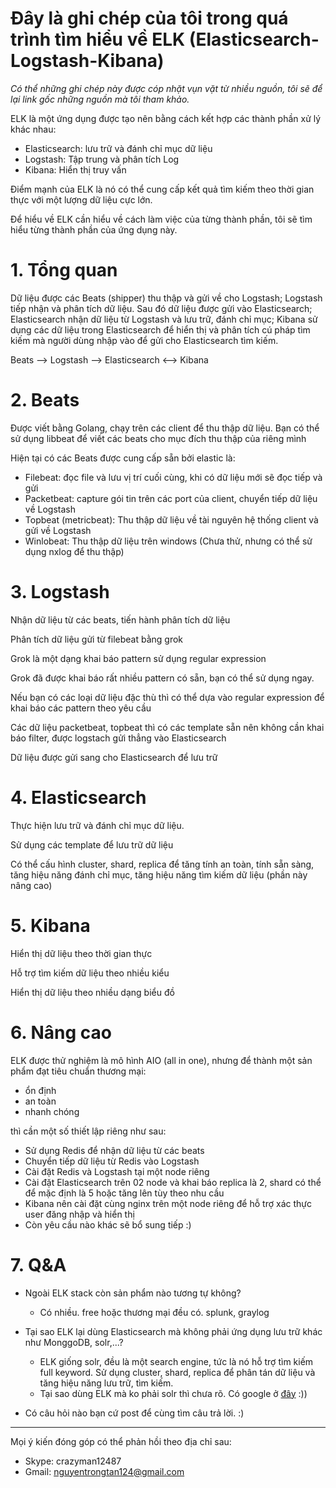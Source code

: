 ﻿Đây là ghi chép của tôi trong quá trình tìm hiểu về ELK (Elasticsearch-Logstash-Kibana)
====

*Có thể những ghi chép này được cóp nhặt vụn vặt từ nhiều nguồn, tôi sẽ để lại link gốc những nguồn mà tôi tham khảo.*

ELK là một ứng dụng được tạo nên bằng cách kết hợp các thành phần xử lý khác nhau:
- Elasticsearch: lưu trữ và đánh chỉ mục dữ liệu
- Logstash: Tập trung và phân tích Log
- Kibana: Hiển thị truy vấn

Điểm mạnh của ELK là nó có thể cung cấp kết quả tìm kiếm theo thời gian thực với một lượng dữ liệu cực lớn.

Để hiểu về ELK cần hiểu về cách làm việc của từng thành phần, tôi sẽ tìm hiểu từng thành phần của ứng dụng này.

# 1. Tổng quan

Dữ liệu được các Beats (shipper) thu thập và gửi về cho Logstash; Logstash tiếp nhận và phân tích dữ liệu. Sau đó dữ liệu được gửi vào Elasticsearch;
Elasticsearch nhận dữ liệu từ Logstash và lưu trữ, đánh chỉ mục; Kibana sử dụng các dữ liệu trong Elasticsearch để hiển thị và phân tích cú pháp tìm kiếm mà 
người dùng nhập vào để gửi cho Elasticsearch tìm kiếm.

Beats --> Logstash --> Elasticsearch <--> Kibana

# 2. Beats

Được viết bằng Golang, chạy trên các client để thu thập dữ liệu. Bạn có thể sử dụng libbeat để viết các beats cho mục đích thu thập của riêng mình

Hiện tại có các Beats được cung cấp sẵn bởi elastic là: 

- Filebeat: đọc file và lưu vị trí cuối cùng, khi có dữ liệu mới sẽ đọc tiếp và gửi
- Packetbeat: capture gói tin trên các port của client, chuyển tiếp dữ liệu về Logstash
- Topbeat (metricbeat): Thu thập dữ liệu về tài nguyên hệ thống client và gửi về Logstash
- Winlobeat: Thu thập dữ liệu trên windows (Chưa thử, nhưng có thể sử dụng nxlog để thu thập)

# 3. Logstash

Nhận dữ liệu từ các beats, tiến hành phân tích dữ liệu

Phân tích dữ liệu gửi từ filebeat bằng grok

Grok là một dạng khai báo pattern sử dụng regular expression

Grok đã được khai báo rất nhiều pattern có sẵn, bạn có thể sử dụng ngay.

Nếu bạn có các loại dữ liệu đặc thù thì có thể dựa vào regular expression để khai báo các pattern theo yêu cầu

Các dữ liệu packetbeat, topbeat thì có các template sẵn nên không cần khai báo filter, được logstach gửi thẳng vào Elasticsearch

Dữ liệu được gửi sang cho Elasticsearch để lưu trữ

# 4. Elasticsearch

Thực hiện lưu trữ và đánh chỉ mục dữ liệu.

Sử dụng các template để lưu trữ dữ liệu

Có thể cấu hình cluster, shard, replica để tăng tính an toàn, tính sẵn sàng, tăng hiệu năng đánh chỉ mục, tăng hiệu năng tìm kiếm dữ liệu (phần này nâng cao)

# 5. Kibana

Hiển thị dữ liệu theo thời gian thực

Hỗ trợ tìm kiếm dữ liệu theo nhiều kiểu

Hiển thị dữ liệu theo nhiều dạng biểu đồ

# 6. Nâng cao

ELK được thử nghiệm là mô hình AIO (all in one), nhưng để thành một sản phẩm đạt tiêu chuẩn thương mại:

- ổn định
- an toàn
- nhanh chóng

thì cần một số thiết lập riêng như sau:

- Sử dụng Redis để nhận dữ liệu từ các beats
- Chuyển tiếp dữ liệu từ Redis vào Logstash
- Cài đặt Redis và Logstash tại một node riêng
- Cài đặt Elasticsearch trên 02 node và khai báo replica là 2, shard có thể để mặc định là 5 hoặc tăng lên tùy theo nhu cầu
- Kibana nên cài đặt cùng nginx trên một node riêng để hỗ trợ xác thực user đăng nhập và hiển thị
- Còn yêu cầu nào khác sẽ bổ sung tiếp :)

# 7. Q&A

- Ngoài ELK stack còn sản phẩm nào tương tự không?
	- Có nhiều. free hoặc thương mại đều có. splunk, graylog
	
- Tại sao ELK lại dùng Elasticsearch mà không phải ứng dụng lưu trữ khác như MonggoDB, solr,...?
	- ELK giống solr, đều là một search engine, tức là nó hỗ trợ tìm kiếm full keyword. Sử dụng cluster, shard, replica để phân tán dữ liệu và tăng hiệu năng lưu trữ, tìm kiếm.
	- Tại sao dùng ELK mà ko phải solr thì chưa rõ. Có google ở [đây](http://solr-vs-elasticsearch.com/) :))
	
- Có câu hỏi nào bạn cứ post để cùng tìm câu trả lời. :)

----
Mọi ý kiến đóng góp có thể phản hồi theo địa chỉ sau:
- Skype: crazyman12487
- Gmail: nguyentrongtan124@gmail.com